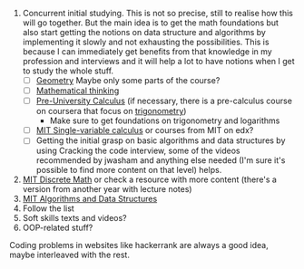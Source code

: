 1. Concurrent initial studying. This is not so precise, still to realise how this will go together. But the main idea is to get the math foundations but also start getting the notions on data structure and algorithms by implementing it slowly and not exhausting the possibilities. This is because I can immediately get benefits from that knowledge in my profession and interviews and it will help a lot to have notions when I get to study the whole stuff.
    - [ ] [Geometry](https://courses.edx.org/courses/course-v1:SchoolYourself+GeometryX+2T2016/) Maybe only some parts of the course?
    - [ ] [Mathematical thinking](https://www.coursera.org/learn/mathematical-thinking)
    - [ ] [Pre-University Calculus](https://courses.edx.org/courses/course-v1:DelftX+Calc001x+3T2016/) (if necessary, there is a pre-calculus course on coursera that focus on [trigonometry](https://www.coursera.org/learn/trigonometry/))
        - Make sure to get foundations on trigonometry and logarithms
    - [ ] [MIT Single-variable calculus](https://ocw.mit.edu/courses/mathematics/18-01sc-single-variable-calculus-fall-2010/index.htm) or courses from MIT on edx?
    - [ ] Getting the initial grasp on basic algorithms and data structures by using Cracking the code interview, some of the videos recommended by jwasham and anything else needed (I'm sure it's possible to find more content on that level) helps.
1. [MIT Discrete Math](https://ocw.mit.edu/courses/electrical-engineering-and-computer-science/6-042j-mathematics-for-computer-science-fall-2010/index.htm) or check a resource with more content (there's a version from another year with lecture notes)
1. [MIT Algorithms and Data Structures](https://ocw.mit.edu/courses/electrical-engineering-and-computer-science/6-006-introduction-to-algorithms-fall-2011/index.htm)
1. Follow the list
1. Soft skills texts and videos?
1. OOP-related stuff?


Coding problems in websites like hackerrank are always a good idea, maybe interleaved with the rest.
